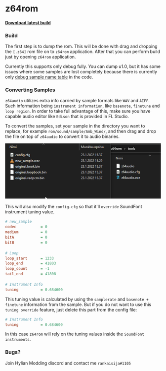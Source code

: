 # z64rom

#### [Download latest build](https://github.com/z64tools/z64rom/releases)

### Build

The first step is to dump the rom. This will be done with drag and dropping the `[.z64]` rom file on to `z64rom` application. After that you can perform build just by opening `z64rom` application.

Currently this supports only debug fully. You can dump u1.0, but it has some issues where some samples are lost completely because there is currently only [debug sample name table](https://github.com/z64tools/z64rom/blob/main/lib/NameAudio.c) in the code.

### Converting Samples

`z64audio` utilizes extra info carried by sample formats like `WAV` and `AIFF`. Such information being `instrument information`, like `basenote`, `finetune` and `loop region`.
In order to take full advantage of this, make sure you have capable audio editor like `Edison` that is provided in FL Studio.

To convert the samples, set your sample in the directory you want to replace, for example `rom/sound/sample/Amb_Wind/`, and then drag and drop the file on top of `z64audio` to convert it to audio binaries.

![](readme/audio_convert.gif)

This will also modify the `config.cfg` so that it'll `override` SoundFont instrument tuning value.
```ini
# new_sample
codec           = 0
medium          = 0
bitA            = 0
bitB            = 0

# Loop
loop_start      = 1233
loop_end        = 41803
loop_count      = -1
tail_end        = 41808

# Instrument Info
tuning          = 0.684600
```
This tuning value is calculated by using the `samplerate` and `basenote + finetune` information from the sample. But if you do not want to use this `tuning override` feature, just delete this part from the config file:
```ini
# Instrument Info
tuning          = 0.684600
```
In this case `z64rom` will rely on the tuning values inside the `SoundFont instruments`.

### Bugs?

Join Hylian Modding discord and contact me `rankaisija#1105`
